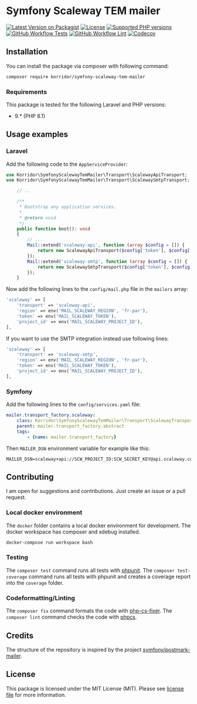 # Symfony Scaleway TEM mailer

[![Latest Version on Packagist](https://img.shields.io/packagist/v/korridor/symfony-scaleway-tem-mailer?style=flat-square)](https://packagist.org/packages/korridor/symfony-scaleway-tem-mailer)
[![License](https://img.shields.io/packagist/l/korridor/symfony-scaleway-tem-mailer?style=flat-square)](license.md)
[![Supported PHP versions](https://img.shields.io/packagist/php-v/korridor/symfony-scaleway-tem-mailer?style=flat-square)](https://packagist.org/packages/korridor/symfony-scaleway-tem-mailer)
[![GitHub Workflow Tests](https://img.shields.io/github/actions/workflow/status/korridor/symfony-scaleway-tem-mailer/unittests.yml?label=tests&style=flat-square)](https://github.com/korridor/symfony-scaleway-tem-mailer/actions/workflows/unittests.yml)
[![GitHub Workflow Lint](https://img.shields.io/github/actions/workflow/status/korridor/symfony-scaleway-tem-mailer/lint.yml?label=lint&style=flat-square)](https://github.com/korridor/symfony-scaleway-tem-mailer/actions/workflows/lint.yml)
[![Codecov](https://img.shields.io/codecov/c/github/korridor/symfony-scaleway-tem-mailer?style=flat-square)](https://codecov.io/gh/korridor/symfony-scaleway-tem-mailer)

## Installation

You can install the package via composer with following command:

```bash
composer require korridor/symfony-scaleway-tem-mailer
```

### Requirements

This package is tested for the following Laravel and PHP versions:

- 9.* (PHP 8.1)

## Usage examples

### Laravel

Add the following code to the `AppServiceProvider`:

```php
use Korridor\SymfonyScalewayTemMailer\Transport\ScalewayApiTransport;
use Korridor\SymfonyScalewayTemMailer\Transport\ScalewaySmtpTransport;

    // ..

    /**
     * Bootstrap any application services.
     *
     * @return void
     */
    public function boot(): void
    {
        // ...
        Mail::extend('scaleway-api', function (array $config = []) {
            return new ScalewayApiTransport($config['token'], $config['region'], $config['project_id']);
        });
        Mail::extend('scaleway-smtp', function (array $config = []) {
            return new ScalewaySmtpTransport($config['token'], $config['region'], $config['project_id']);
        }); 
    }

```

Now add the following lines to the `config/mail.php` file in the `mailers` array:

```php
'scaleway' => [
    'transport' => 'scaleway-api',
    'region' => env('MAIL_SCALEWAY_REGION', 'fr-par'),
    'token' => env('MAIL_SCALEWAY_TOKEN'),
    'project_id' => env('MAIL_SCALEWAY_PROJECT_ID'),
],
```

If you want to use the SMTP integration instead use following lines:

```php
'scaleway' => [
    'transport' => 'scaleway-smtp',
    'region' => env('MAIL_SCALEWAY_REGION', 'fr-par'),
    'token' => env('MAIL_SCALEWAY_TOKEN'),
    'project_id' => env('MAIL_SCALEWAY_PROJECT_ID'),
],
```

### Symfony

Add the following lines to the `config/services.yaml` file:

```yaml
mailer.transport_factory.scaleway:
    class: Korridor\SymfonyScalewayTemMailer\Transport\ScalewayTransportFactory
    parent: mailer.transport_factory.abstract
    tags:
        - {name: mailer.transport_factory}
```

Then `MAILER_DSN` environment variable for example like this:

```dotenv
MAILER_DSN=scaleway+api://SCW_PROJECT_ID:SCW_SECRET_KEY@api.scaleway.com
```

## Contributing

I am open for suggestions and contributions. Just create an issue or a pull request.

### Local docker environment

The `docker` folder contains a local docker environment for development.
The docker workspace has composer and xdebug installed.

```bash
docker-compose run workspace bash
```

### Testing

The `composer test` command runs all tests with [phpunit](https://phpunit.de/).
The `composer test-coverage` command runs all tests with phpunit and creates a coverage report into the `coverage`
folder.

### Codeformatting/Linting

The `composer fix` command formats the code with [php-cs-fixer](https://github.com/FriendsOfPHP/PHP-CS-Fixer).
The `composer lint` command checks the code with [phpcs](https://github.com/squizlabs/PHP_CodeSniffer).

## Credits

The structure of the repository is inspired by the project [symfony/postmark-mailer](https://github.com/symfony/postmark-mailer).

## License

This package is licensed under the MIT License (MIT). Please see [license file](license.md) for more information.
